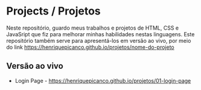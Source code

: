 # Projects / Projetos

Neste repositório, guardo meus trabalhos e projetos de HTML, CSS e JavaSript que fiz para melhorar minhas habilidades nestas linguagens. Este repositório também serve para apresentá-los em versão ao vivo, por meio do link https://henriquepicanco.github.io/projetos/nome-do-projeto

## Versão ao vivo

-   Login Page - https://henriquepicanco.github.io/projetos/01-login-page
